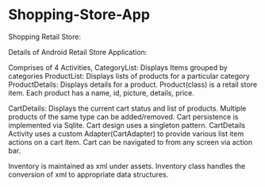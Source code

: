 # Shopping-Store-App

Shopping Retail Store:

Details of Android Retail Store Application:

Comprises of 4 Activities,
CategoryList: Displays Items grouped by categories
ProductList: Displays lists of products for a particular category
ProductDetails: Displays details for a product. Product(class) is a retail store item. 
Each product has a name, id, picture, details, price.

CartDetails: Displays the current cart status and list of products. 
Multiple products of the same type can be added/removed. 
Cart persistence is implemented via Sqlite. Cart design uses a singleton pattern.
CartDetails Activity uses a custom Adapter(CartAdapter) to provide various list item actions on a cart item.
Cart can be navigated to from any screen via action bar.

Inventory is maintained as xml under assets.
Inventory class handles the conversion of xml to appropriate data structures.
